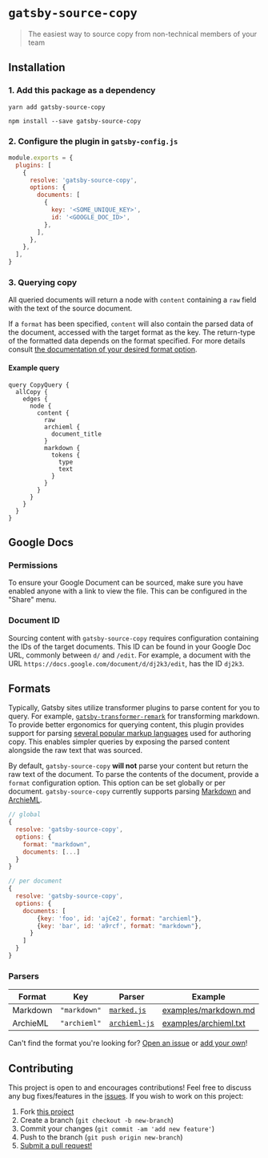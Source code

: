 # `gatsby-source-copy`

> The easiest way to source copy from non-technical members of your team

## Installation

### 1. Add this package as a dependency

`yarn add gatsby-source-copy`

`npm install --save gatsby-source-copy`

### 2. Configure the plugin in `gatsby-config.js`

```javascript
module.exports = {
  plugins: [
    {
      resolve: 'gatsby-source-copy',
      options: {
        documents: [
          {
            key: '<SOME_UNIQUE_KEY>',
            id: '<GOOGLE_DOC_ID>',
          },
        ],
      },
    },
  ],
}
```

### 3. Querying copy

All queried documents will return a node with `content` containing a `raw` field
with the text of the source document.

If a `format` has been specified, `content` will also contain the parsed data of
the document, accessed with the target format as the key. The return-type of the
formatted data depends on the format specified. For more details consult [the
documentation of your desired format option](#formats).

#### Example query

```
query CopyQuery {
  allCopy {
    edges {
      node {
        content {
          raw
          archieml {
            document_title
          }
          markdown {
            tokens {
              type
              text
            }
          }
        }
      }
    }
  }
}
```

## Google Docs

### Permissions

To ensure your Google Document can be sourced, make sure you have enabled anyone
with a link to view the file. This can be configured in the "Share" menu.

### Document ID

Sourcing content with `gatsby-source-copy` requires configuration containing the
IDs of the target documents. This ID can be found in your Google Doc URL, commonly
between `d/` and `/edit`. For example, a document with the URL
`https://docs.google.com/document/d/dj2k3/edit`, has the ID `dj2k3`.

## Formats

Typically, Gatsby sites utilize transformer plugins to parse content for you to
query. For example, [`gatsby-transformer-remark`](https://github.com/gatsbyjs/gatsby/tree/master/packages/gatsby-transformer-remark)
for transforming markdown. To provide better ergonomics for querying content,
this plugin provides support for parsing [several popular markup languages](#parsers)
used for authoring copy. This enables simpler queries by exposing the parsed
content alongside the raw text that was sourced.

By default, `gatsby-source-copy` **will not** parse your content but return the
raw text of the document. To parse the contents of the document, provide a
`format` configuration option. This option can be set globally or per document.
`gatsby-source-copy` currently supports parsing [Markdown](https://www.markdownguide.org/)
and [ArchieML](http://archieml.org/).

```javascript
// global
{
  resolve: 'gatsby-source-copy',
  options: {
    format: "markdown",
    documents: [...]
  }
}

// per document
{
  resolve: 'gatsby-source-copy',
  options: {
    documents: [
        {key: 'foo', id: 'ajCe2', format: "archieml"},
        {key: 'bar', id: 'a9rcf', format: "markdown"},
      }
    ]
  }
}
```

### Parsers

| Format   | Key          | Parser                                                    | Example                                                                                                  |
| -------- | ------------ | --------------------------------------------------------- | -------------------------------------------------------------------------------------------------------- |
| Markdown | `"markdown"` | [`marked.js`](https://marked.js.org/#/USING_PRO.md#lexer) | [examples/markdown.md](https://github.com/shwilliam/gatsby-source-copy/blob/main/examples/markdown.md)   |
| ArchieML | `"archieml"` | [`archieml-js`](https://github.com/newsdev/archieml-js)   | [examples/archieml.txt](https://github.com/shwilliam/gatsby-source-copy/blob/main/examples/archieml.txt) |

Can't find the format you're looking for? [Open an issue](https://github.com/shwilliam/gatsby-source-copy/issues)
or [add your own](#contributing)!

## Contributing

This project is open to and encourages contributions! Feel free to discuss any
bug fixes/features in the [issues](https://github.com/shwilliam/gatsby-source-copy/issues).
If you wish to work on this project:

1. Fork [this project](https://github.com/shwilliam/gatsby-source-copy)
2. Create a branch (`git checkout -b new-branch`)
3. Commit your changes (`git commit -am 'add new feature'`)
4. Push to the branch (`git push origin new-branch`)
5. [Submit a pull request!](https://github.com/shwilliam/gatsby-source-copy/pull/new/master)
